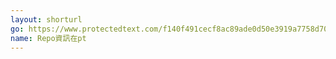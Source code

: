```yaml
---
layout: shorturl
go: https://www.protectedtext.com/f140f491cecf8ac89ade0d50e3919a7758d70477378c475e16be077
name: Repo資訊在pt
---
```

